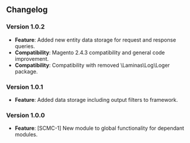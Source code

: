 ## Changelog

### Version 1.0.2
- **Feature**: Added new entity data storage for request and response queries.
- **Compatibility**: Magento 2.4.3 compatibility and general code improvement.
- **Compatibility**: Compatibility with removed \Laminas\Log\Loger package.

### Version 1.0.1
- **Feature**: Added data storage including output filters to framework.

### Version 1.0.0
- **Feature**: [SCMC-1] New module to global functionality for dependant modules.
